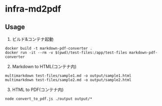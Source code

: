 # infra-md2pdf

## Usage

1. ビルド&コンテナ起動

```
docker build -t markdown-pdf-converter .
docker run -it --rm -v $(pwd)/test-files:/app/test-files markdown-pdf-converter
```

2. Markdown to HTML(コンテナ内)

```
multimarkdown test-files/sample1.md -o output/sample1.html
multimarkdown test-files/sample2.md -o output/sample2.html
```

3. HTML to PDF(コンテナ内)

```
node convert_to_pdf.js ./output output/*
```